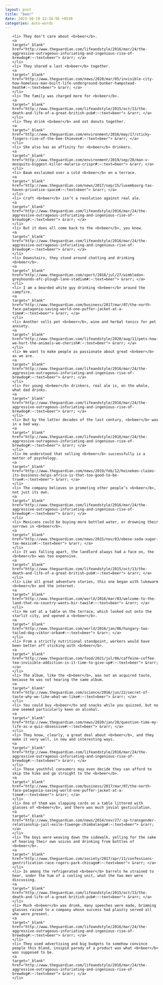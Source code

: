 ```yaml
---
layout: post
title: "beer"
date: 2023-10-10 12:34:56 +0530
categories: auto-words
---
```

<ol>

    <li> They don’t care about <b>beer</b>.
    <a 
    target="_blank" 
    href="http://www.theguardian.com/lifeandstyle/2016/mar/24/the-aggressive-outrageous-infuriating-and-ingenious-rise-of-brewdog#:~:text=beer"> &rarr; </a>
    </li>
    <li> They shared a last <b>beer</b> together.
    <a 
    target="_blank" 
    href="http://www.theguardian.com/news/2020/mar/05/invisible-city-how-homeless-man-built-life-underground-bunker-hampstead-heath#:~:text=beer"> &rarr; </a>
    </li>
    <li> The family was charged more for <b>beer</b>.
    <a 
    target="_blank" 
    href="http://www.theguardian.com/lifeandstyle/2015/oct/13/the-death-and-life-of-a-great-british-pub#:~:text=beer"> &rarr; </a>
    </li>
    <li> They drink <b>beer</b> and eat donuts together.
    <a 
    target="_blank" 
    href="http://www.theguardian.com/environment/2016/may/17/sticky-fingers-rise-of-the-bee-thieves#:~:text=beer"> &rarr; </a>
    </li>
    <li> She also has an affinity for <b>beer</b> drinkers.
    <a 
    target="_blank" 
    href="http://www.theguardian.com/environment/2019/sep/20/man-v-mosquito-biggest-killer-malaria-crispr#:~:text=beer"> &rarr; </a>
    </li>
    <li> Baum exclaimed over a cold <b>beer</b> on a terrace.
    <a 
    target="_blank" 
    href="http://www.theguardian.com/news/2017/sep/15/luxembourg-tax-haven-privatise-space#:~:text=beer"> &rarr; </a>
    </li>
    <li> Craft <b>beer</b> isn’t a revolution against real ale.
    <a 
    target="_blank" 
    href="http://www.theguardian.com/lifeandstyle/2016/mar/24/the-aggressive-outrageous-infuriating-and-ingenious-rise-of-brewdog#:~:text=beer"> &rarr; </a>
    </li>
    <li> But it does all come back to the <b>beer</b>, you know.
    <a 
    target="_blank" 
    href="http://www.theguardian.com/lifeandstyle/2016/mar/24/the-aggressive-outrageous-infuriating-and-ingenious-rise-of-brewdog#:~:text=beer"> &rarr; </a>
    </li>
    <li> Downstairs, they stood around chatting and drinking <b>beer</b>.
    <a 
    target="_blank" 
    href="http://www.theguardian.com/sport/2016/jul/27/wimbledon-greyhounds-afc-plough-lane-stadium#:~:text=beer"> &rarr; </a>
    </li>
    <li> I am a bearded white guy drinking <b>beer</b> around the campfire.
    <a 
    target="_blank" 
    href="http://www.theguardian.com/business/2017/mar/07/the-north-face-patagonia-saving-world-one-puffer-jacket-at-a-time#:~:text=beer"> &rarr; </a>
    </li>
    <li> Another sells pet <b>beer</b>, wine and herbal tonics for pet anxiety.
    <a 
    target="_blank" 
    href="http://www.theguardian.com/lifeandstyle/2020/aug/11/pets-how-we-hurt-the-animals-we-cherish#:~:text=beer"> &rarr; </a>
    </li>
    <li> We want to make people as passionate about great <b>beer</b> as we are.
    <a 
    target="_blank" 
    href="http://www.theguardian.com/lifeandstyle/2016/mar/24/the-aggressive-outrageous-infuriating-and-ingenious-rise-of-brewdog#:~:text=beer"> &rarr; </a>
    </li>
    <li> For young <b>beer</b> drinkers, real ale is, on the whole, what dad drinks.
    <a 
    target="_blank" 
    href="http://www.theguardian.com/lifeandstyle/2016/mar/24/the-aggressive-outrageous-infuriating-and-ingenious-rise-of-brewdog#:~:text=beer"> &rarr; </a>
    </li>
    <li> But by the latter decades of the last century, <b>beer</b> was in a bad way.
    <a 
    target="_blank" 
    href="http://www.theguardian.com/lifeandstyle/2016/mar/24/the-aggressive-outrageous-infuriating-and-ingenious-rise-of-brewdog#:~:text=beer"> &rarr; </a>
    </li>
    <li> He understood that selling <b>beer</b> successfully is a matter of psychology.
    <a 
    target="_blank" 
    href="http://www.theguardian.com/news/2019/feb/12/heineken-claims-its-business-helps-africa-is-that-too-good-to-be-true#:~:text=beer"> &rarr; </a>
    </li>
    <li> The company believes in promoting other people’s <b>beer</b>, not just its own.
    <a 
    target="_blank" 
    href="http://www.theguardian.com/lifeandstyle/2016/mar/24/the-aggressive-outrageous-infuriating-and-ingenious-rise-of-brewdog#:~:text=beer"> &rarr; </a>
    </li>
    <li> Mexicans could be buying more bottled water, or drowning their sorrows in <b>beer</b>.
    <a 
    target="_blank" 
    href="http://www.theguardian.com/news/2015/nov/03/obese-soda-sugar-tax-mexico#:~:text=beer"> &rarr; </a>
    </li>
    <li> It was falling apart, the landlord always had a face on, the <b>beer</b> was too expensive.
    <a 
    target="_blank" 
    href="http://www.theguardian.com/lifeandstyle/2015/oct/13/the-death-and-life-of-a-great-british-pub#:~:text=beer"> &rarr; </a>
    </li>
    <li> Like all great adventure stories, this one began with lukewarm <b>beer</b> and the internet.
    <a 
    target="_blank" 
    href="http://www.theguardian.com/world/2016/mar/03/welcome-to-the-land-that-no-country-wants-bir-tawil#:~:text=beer"> &rarr; </a>
    </li>
    <li> He sat at a table on the terrace, which looked out onto the starlit city, and opened a <b>beer</b>.
    <a 
    target="_blank" 
    href="http://www.theguardian.com/world/2016/jan/06/hungary-two-tailed-dog-viktor-orban#:~:text=beer"> &rarr; </a>
    </li>
    <li> From a strictly nutritional standpoint, workers would have been better off sticking with <b>beer</b>.
    <a 
    target="_blank" 
    href="http://www.theguardian.com/food/2021/jul/06/caffeine-coffee-tea-invisible-addiction-is-it-time-to-give-up#:~:text=beer"> &rarr; </a>
    </li>
    <li> The album, like the <b>beer</b>, was not an acquired taste, because he was not hearing the same album.
    <a 
    target="_blank" 
    href="http://www.theguardian.com/science/2016/jun/22/secret-of-taste-why-we-like-what-we-like#:~:text=beer"> &rarr; </a>
    </li>
    <li> You could buy <b>beer</b> and snacks while you quizzed, but no one seemed particularly keen on alcohol.
    <a 
    target="_blank" 
    href="http://www.theguardian.com/news/2020/jan/28/question-time-my-life-as-a-quiz-obsessive#:~:text=beer"> &rarr; </a>
    </li>
    <li> They know, clearly, a great deal about <b>beer</b>, and they make it very well, in new and interesting ways.
    <a 
    target="_blank" 
    href="http://www.theguardian.com/lifeandstyle/2016/mar/24/the-aggressive-outrageous-infuriating-and-ingenious-rise-of-brewdog#:~:text=beer"> &rarr; </a>
    </li>
    <li> These youthful consumers may even decide they can afford to skip the hike and go straight to the <b>beer</b>.
    <a 
    target="_blank" 
    href="http://www.theguardian.com/business/2017/mar/07/the-north-face-patagonia-saving-world-one-puffer-jacket-at-a-time#:~:text=beer"> &rarr; </a>
    </li>
    <li> One of them was slapping cards on a table littered with glasses of <b>beer</b>, and there was much jovial gesticulation.
    <a 
    target="_blank" 
    href="http://www.theguardian.com/news/2014/nov/27/-sp-transgender-relationship-jail-exile-tiwonge-chimbalanga#:~:text=beer"> &rarr; </a>
    </li>
    <li> The boys were weaving down the sidewalk, yelling for the sake of hearing their own voices and drinking from bottles of <b>beer</b>.
    <a 
    target="_blank" 
    href="http://www.theguardian.com/society/2017/apr/11/confessions-gentrification-race-rogers-park-chicago#:~:text=beer"> &rarr; </a>
    </li>
    <li> In among the refrigerated <b>beer</b> barrels he strained to hear, under the hum of a cooling unit, what the two men were discussing.
    <a 
    target="_blank" 
    href="http://www.theguardian.com/lifeandstyle/2015/oct/13/the-death-and-life-of-a-great-british-pub#:~:text=beer"> &rarr; </a>
    </li>
    <li> Much <b>beer</b> was drunk, many speeches were made, brimming glasses raised to a company whose success had plainly served all who were present.
    <a 
    target="_blank" 
    href="http://www.theguardian.com/lifeandstyle/2016/mar/24/the-aggressive-outrageous-infuriating-and-ingenious-rise-of-brewdog#:~:text=beer"> &rarr; </a>
    </li>
    <li> They used advertising and big budgets to somehow convince people this bland, insipid parody of a product was what <b>beer</b> was supposed to be.
    <a 
    target="_blank" 
    href="http://www.theguardian.com/lifeandstyle/2016/mar/24/the-aggressive-outrageous-infuriating-and-ingenious-rise-of-brewdog#:~:text=beer"> &rarr; </a>
    </li>